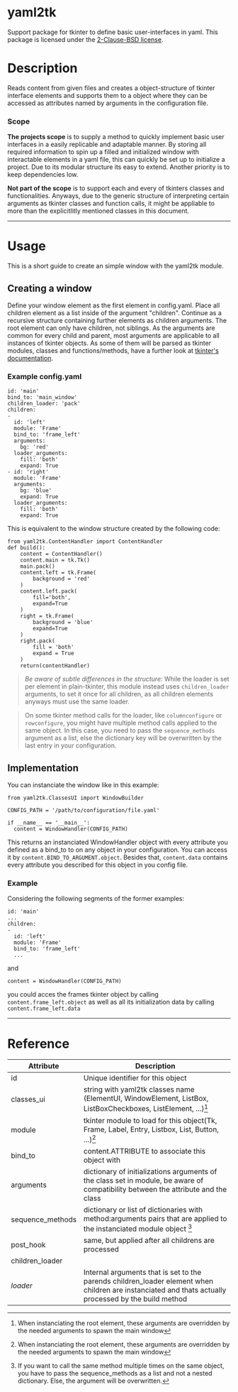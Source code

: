 # **yaml2tk**
Support package for tkinter to define basic user-interfaces in yaml.
This package is licensed under the [2-Clause-BSD license](./LICENSE).

# Description
Reads content from given files and creates a object-structure of tkinter interface elements and 
supports them to a object where they can be accessed as attributes named by arguments in the
configuration file.
### Scope
**The projects scope** is to supply a method to quickly implement basic user interfaces in a
easily replicable and adaptable manner. By storing all required information to spin up 
a filled and initialized window with interactable elements in a yaml file, this can quickly 
be set up to initialize a project. Due to its modular structure its easy to extend.
Another priority is to keep dependencies low.

**Not part of the scope** is to support each and every of tkinters classes and functionalities.
Anyways, due to the generic structure of interpreting certain arguments as tkinter classes
and function calls, it might be appliable to more than the explicitlitly mentioned classes
in this document.

---

# Usage

This is a short guide to create an simple window with the yaml2tk module.


## Creating a window

Define your window element as the first element in config.yaml.
Place all children element as a list inside of the argument "children".
Continue as a recursive structure containing further elements as children arguments.
The root element can only have children, not siblings.
As the arguments are common for every child and parent, most arguments are 
applicable to all instances of tkinter objects. 
As some of them will be parsed as tkinter modules, classes and functions/methods,
have a further look at [tkinter's documentation](https://docs.python.org/3/library/tk.html).


### Example config.yaml
```
id: 'main'
bind_to: 'main_window'
children_loader: 'pack'
children:
-
  id: 'left'
  module: 'Frame'
  bind_to: 'frame_left'
  arguments:
    bg: 'red'
  loader_arguments:
    fill: 'both'
    expand: True
- id: 'right'
  module: 'Frame'
  arguments:
    bg: 'blue'
    expand: True
  loader_arguments:
    fill: 'both'
    expand: True
```
This is equivalent to the window structure created by the following code:
```
from yaml2tk.ContentHandler import ContentHandler
def build():
    content = ContentHandler()
    content.main = tk.Tk()
    main.pack()
    content.left = tk.Frame(
        background = 'red'
    )
    content.left.pack(
        fill='both',
        expand=True
    )
    right = tk.Frame(
        background = 'blue'
        expand=True
    )
    right.pack(
        fill = 'both'
        expand = True
    )
    return(contentHandler)
```
> *Be aware of subtle differences in the structure:* While the loader is set per element in plain-tkinter,
> this module instead uses `children_loader` arguments, to set it once for all children, as all children elements
> anyways must use the same loader.

> On some tkinter method calls for the loader, like `columnconfigure` or `rowconfigure`, you might have multiple method calls
> applied to the same object. In this case, you need to pass the `sequence_methods` argument as a list, else the dictionary
> key will be overwritten by the last entry in your configuration.

## Implementation
You can instanciate the window like in this example:
```
from yaml2tk.ClassesUI import WindowBuilder

CONFIG_PATH = '/path/to/configuration/file.yaml'

if __name__ == '__main__':
  content = WindowHandler(CONFIG_PATH)
```
This returns an instanciated WindowHandler object with every attribute you defined as a bind_to to on any object
in your configuration. You can access it by `content.BIND_TO_ARGUMENT.object`. Besides that, `content.data` contains
every attribute you described for this object in you config file.

### Example
Considering the following segments of the former examples:
```
id: 'main'
...
children:
-
  id: 'left'
  module: 'Frame'
  bind_to: 'frame_left'
  ...
```
and
```
content = WindowHandler(CONFIG_PATH)
```
you could acces the frames tkinter object by calling `content.frame_left.object` as well as all its
initialization data by calling `content.frame_left.data`

---

# Reference

|Attribute|Description|
|---------|-----------|
|id|Unique identifier for this object |
|classes_ui|string with yaml2tk classes name (ElementUI, WindowElement, ListBox, ListBoxCheckboxes, ListElement, ...)[^1] |
|module|tkinter module to load for this object(Tk, Frame, Label, Entry, Listbox, List, Button, ...)[^1] |
|bind_to|content.ATTRIBUTE to associate this object with |
|arguments|dictionary of initializations arguments of the class set in module, be aware of compatibility between the attribute and the class |
|sequence_methods|dictionary or list of dictionaries with method:arguments pairs that are applied to the instanciated module object [^2]|
|post_hook|same, but applied after all childrens are processed |
|children_loader| | loader to use to load children |
|*loader*| Internal arguments that is set to the parends children_loader element when children are instanciated and thats actually processed by the build method|
[^1]: When instanciating the root element, these arguments are overridden by the needed arguments to spawn the main window
[^2]: If you want to call the same method multiple times on the same object, you have to pass the sequence_methods as a list and not a nested dictionary. Else, the argument will be overwritten.
